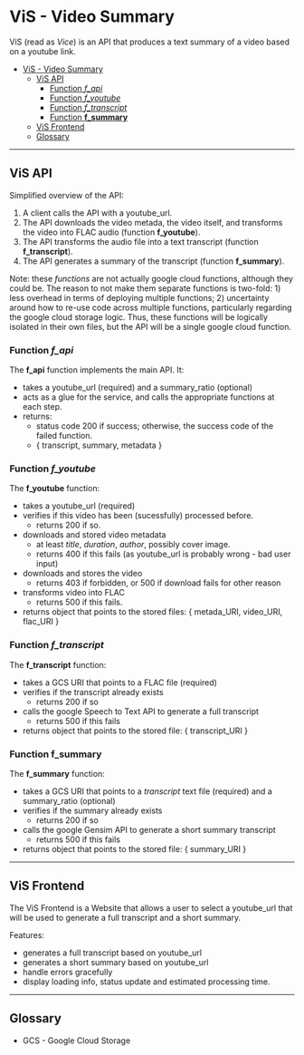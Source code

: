 # ViS - Video Summary

ViS (read as *Vice*) is an API that produces a text summary of a video based on a youtube link.

- [ViS - Video Summary](#vis---video-summary)
  - [ViS API](#vis-api)
    - [Function *f_api*](#function-fapi)
    - [Function *f_youtube*](#function-fyoutube)
    - [Function *f_transcript*](#function-ftranscript)
    - [Function **f_summary**](#function-fsummary)
  - [ViS Frontend](#vis-frontend)
  - [Glossary](#glossary)


<hr />


## ViS API

Simplified overview of the API:

1. A client calls the API with a youtube_url.
2. The API downloads the video metada, the video itself, and transforms the video into FLAC audio (function **f_youtube**).
3. The API transforms the audio file into a text transcript (function **f_transcript**).
4. The API generates a summary of the transcript (function **f_summary**).

Note: these *functions* are not actually google cloud functions, although they could be. The reason to not make them separate functions is two-fold: 1) less overhead in terms of deploying multiple functions; 2) uncertainty around how to re-use code across multiple functions, particularly regarding the google cloud storage logic. Thus, these functions will be logically isolated in their own files, but the API will be a single google cloud function. 
 
### Function *f_api*

The **f_api** function implements the main API. It:
  * takes a youtube_url (required) and a summary_ratio (optional)
  * acts as a glue for the service, and calls the appropriate functions at each step.
  * returns:
    * status code 200 if success; otherwise, the success code of the failed function.
    * { transcript, summary, metadata }

### Function *f_youtube*

The **f_youtube** function:
  * takes a youtube_url (required)
  * verifies if this video has been (sucessfully) processed before. 
    * returns 200 if so. 
  * downloads and stored video metadata
    * at least *title*, *duration*, *author*, possibly cover image.
    * returns 400 if this fails (as youtube_url is probably wrong - bad user input)
  * downloads and stores the video
    * returns 403 if forbidden, or 500 if download fails for other reason
  * transforms video into FLAC
    * returns 500 if this fails.
  * returns object that points to the stored files: { metada_URI, video_URI, flac_URI }

### Function *f_transcript*

The **f_transcript** function:
  * takes a GCS URI that points to a FLAC file (required)
  * verifies if the transcript already exists
    * returns 200 if so
  * calls the google Speech to Text API to generate a full transcript
    * returns 500 if this fails
  * returns object that points to the stored file: { transcript_URI }

### Function **f_summary**

The **f_summary** function:
  * takes a GCS URI that points to a *transcript* text file (required) and a summary_ratio (optional)
  * verifies if the summary already exists
    * returns 200 if so
  * calls the google Gensim API to generate a short summary transcript
    * returns 500 if this fails
  * returns object that points to the stored file: { summary_URI }


<hr />


## ViS Frontend

The ViS Frontend is a Website that allows a user to select a youtube_url that will be used to generate a full transcript and a short summary.

Features:
  * generates a full transcript based on youtube_url
  * generates a short summary based on youtube_url
  * handle errors gracefully
  * display loading info, status update and estimated processing time.


<hr />


## Glossary

* GCS - Google Cloud Storage

